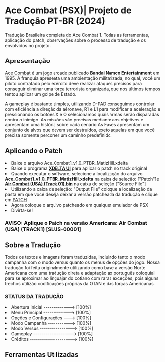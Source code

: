 <h1>Ace Combat (PSX)| Projeto de Tradução PT-BR (2024) </h1>
    <p>Tradução Brasileira completa do Ace Combat 1. Todas as ferramentas, aplicação do patch, observações sobre o processo de tradução e os envolvidos no projeto.</p>

<h2>Apresentação</h2>
    <p><u>Ace Combat</u> é um jogo arcade publicado <b>Bandai Namco Entertainment</b> em 1995. A franquia apresenta uma ambientação militarizada, no qual, você um piloto contratado pelo exército deve realizar ataques precisos para conseguir eliminar uma força terrorista organizada, que nos últimos tempos tentou aplicar um golpe de Estado.</p>
    <p>A gameplay é bastante simples, utilizando D-PAD conseguimos controlar com eficiência a direção da aéronave, R1 e L1 para modificar a aceleração e pressionando os botões X e O selecionamos quais armas serão disparadas contra o inimigo.
    As missões são precisas mediante aos objetivos e apresentam uma história sobre cada cenário.As Fases apresentam um conjunto de alvos que devem ser destruídos, exeto aquelas em que você precisa somente percorrer um caminho predefinido.</p>

<h2>Aplicando o Patch</h2>
    <li>Baixe o arquivo Ace_Combat1_v1.0_PTBR_MatizHill.xdelta</li>
    <li>Baixe o programa <a href="https://www.romhacking.net/utilities/598/"><b>XDELTA UI</b></a> para aplicar o patch no track original</li>
    <li>Quando executar o software, selecione a localização do arquivo <b><u>Ace_Combat1_v1.0_PTBR_MatizHill.xdelta</u></b> na caixa de seleção: ["Patch"]e <b><u>Air Combat (USA) (Track 01).bin</u></b> na caixa de seleção ["Source File"]</u></b></li>
    <li>Utilizando a caixa de seleção: "Output File" coloque a localização da pasta em que você deseja deixar a versão patcheada da tradução e clique em <u>PATCH</u></li>
    <li>Agora coloque o arquivo patcheado em qualquer emulador de PSX</li>
    <li>Divirta-se!</li>
    <h3>AVISO: Aplique o Patch na versão Americana: Air Combat (USA) (TRACK1) [SLUS-00001]</h3>

<h2>Sobre a Tradução</h2>
    <p> Todos os textos e imagens foram traduzidas, incluindo tanto o modo campanha com o modo versus quanto os menus de opções do jogo. Nossa tradução foi feita originalmente utilizando como base a versão Norte Americana com uma tradução direta e adaptação ao português coloquial para se aproximar ao linguajar do cotiano com raras exceções, pois alguns trechos utilizão codificações próprias da OTAN e das forças Americanas</p>
    <h3>STATUS DA TRADUÇÃO</h3>
    <li>Abertura inicial -------------> [100%]</li>
    <li>Menu Principal -------------> [100%]</li>
    <li>Opções e Configurações ---> [100%]</li>
    <li>Modo Campanha -----------> [100%]</li>
    <li>Modo Versus ----------------> [100%]</li>
    <li>Gameplay -------------------> [100%]</li>
    <li>Créditos ---------------------> [100%]</li>

<h2>Ferramentas Utilizadas</h2>

